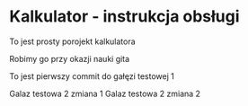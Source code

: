 # Kalkulator - instrukcja obsługi

To jest prosty porojekt kalkulatora

Robimy go przy okazji nauki gita

To jest pierwszy commit do gałęzi testowej 1

Galaz testowa 2 zmiana 1
Galaz testowa 2 zmiana 2